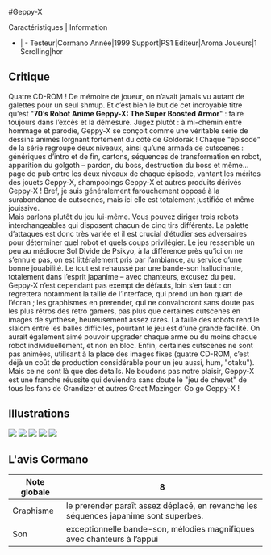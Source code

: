 #Geppy-X

Caractéristiques | Information
- | -
Testeur|Cormano
Année|1999
Support|PS1
Editeur|Aroma
Joueurs|1
Scrolling|hor

## Critique
Quatre CD-ROM ! De mémoire de joueur, on n’avait jamais vu autant de galettes pour un seul shmup. Et c’est bien le but de cet incroyable titre qu’est "<b>70’s Robot Anime Geppy-X: The Super Boosted Armor</b>" : faire toujours dans l’excès et la démesure. Jugez plutôt : à mi-chemin entre hommage et parodie, Geppy-X se conçoit comme une véritable série de dessins animés lorgnant fortement du côté de Goldorak ! Chaque "épisode" de la série regroupe deux niveaux, ainsi qu’une armada de cutscenes : génériques d’intro et de fin, cartons, séquences de transformation en robot, apparition du golgoth – pardon, du boss, destruction du boss et même... page de pub entre les deux niveaux de chaque épisode, vantant les mérites des jouets Geppy-X, shampooings Geppy-X et autres produits dérivés Geppy-X ! Bref, je suis généralement farouchement opposé à la surabondance de cutscenes, mais ici elle est totalement justifiée et même jouissive.<br/>Mais parlons plutôt du jeu lui-même. Vous pouvez diriger trois robots interchangeables qui disposent chacun de cinq tirs différents. La palette d’attaques est donc très variée et il est crucial d’étudier ses adversaires pour déterminer quel robot et quels coups privilégier. Le jeu ressemble un peu au médiocre Sol Divide de Psikyo, à la différence près qu’ici on ne s’ennuie pas, on est littéralement pris par l’ambiance, au service d’une bonne jouabilité. Le tout est rehaussé par une bande-son hallucinante, totalement dans l’esprit japanime – avec chanteurs, excusez du peu.<br/>Geppy-X n’est cependant pas exempt de défauts, loin s’en faut : on regrettera notamment la taille de l’interface, qui prend un bon quart de l’écran ; les graphismes en prerender, qui ne convaincront sans doute pas les plus rétros des retro gamers, pas plus que certaines cutscenes en images de synthèse, heureusement assez rares. La taille des robots rend le slalom entre les balles difficiles, pourtant le jeu est d’une grande facilité. On aurait également aimé pouvoir upgrader chaque arme ou du moins chaque robot individuellement, et non en bloc. Enfin, certaines cutscenes ne sont pas animées, utilisant à la place des images fixes (quatre CD-ROM, c’est déjà un coût de production considérable pour un jeu aussi, hum, "otaku").<br/>Mais ce ne sont là que des détails. Ne boudons pas notre plaisir, Geppy-X est une franche réussite qui deviendra sans doute le "jeu de chevet" de tous les fans de Grandizer et autres Great Mazinger. Go go Geppy-X !

## Illustrations
![](http://www.shmup.com/images/thumbs/geppyx_psx_1.jpg)
![](http://www.shmup.com/images/thumbs/geppyx_psx_2.jpg)
![](http://www.shmup.com/images/thumbs/geppyx_psx_3.jpg)
![](http://www.shmup.com/images/thumbs/)
![](http://www.shmup.com/images/thumbs/)

## L'avis Cormano
Note globale|8
-|-
Graphisme|le prerender paraît assez déplacé, en revanche les séquences japanime sont superbes.
Son|exceptionnelle bande-son, mélodies magnifiques avec chanteurs à l’appui
